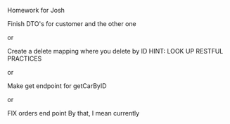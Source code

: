 Homework for Josh

Finish DTO's for customer and the other one

or

Create a delete mapping where you delete by ID
HINT: LOOK UP RESTFUL PRACTICES

or

Make get endpoint for getCarByID

or

FIX orders end point
By that, I mean currently 